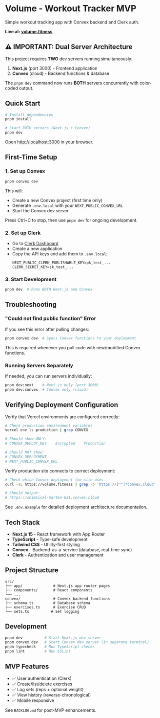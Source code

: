 # Volume - Workout Tracker MVP

Simple workout tracking app with Convex backend and Clerk auth.

**Live at: [volume.fitness](https://volume.fitness)**

## ⚠️ IMPORTANT: Dual Server Architecture

This project requires **TWO** dev servers running simultaneously:

1. **Next.js** (port 3000) - Frontend application
2. **Convex** (cloud) - Backend functions & database

The `pnpm dev` command now runs **BOTH** servers concurrently with color-coded output.

## Quick Start

```bash
# Install dependencies
pnpm install

# Start BOTH servers (Next.js + Convex)
pnpm dev
```

Open [http://localhost:3000](http://localhost:3000) in your browser.

## First-Time Setup

### 1. Set up Convex

```bash
pnpm convex dev
```

This will:

- Create a new Convex project (first time only)
- Generate `.env.local` with your `NEXT_PUBLIC_CONVEX_URL`
- Start the Convex dev server

Press Ctrl+C to stop, then use `pnpm dev` for ongoing development.

### 2. Set up Clerk

- Go to [Clerk Dashboard](https://dashboard.clerk.com)
- Create a new application
- Copy the API keys and add them to `.env.local`:
  ```
  NEXT_PUBLIC_CLERK_PUBLISHABLE_KEY=pk_test_...
  CLERK_SECRET_KEY=sk_test_...
  ```

### 3. Start Development

```bash
pnpm dev  # Runs BOTH Next.js and Convex
```

## Troubleshooting

### "Could not find public function" Error

If you see this error after pulling changes:

```bash
pnpm convex dev  # Syncs Convex functions to your deployment
```

This is required whenever you pull code with new/modified Convex functions.

### Running Servers Separately

If needed, you can run servers individually:

```bash
pnpm dev:next    # Next.js only (port 3000)
pnpm dev:convex  # Convex only (cloud)
```

## Verifying Deployment Configuration

Verify that Vercel environments are configured correctly:

```bash
# Check production environment variables
vercel env ls production | grep CONVEX

# Should show ONLY:
# CONVEX_DEPLOY_KEY    Encrypted    Production

# Should NOT show:
# CONVEX_DEPLOYMENT
# NEXT_PUBLIC_CONVEX_URL
```

Verify production site connects to correct deployment:

```bash
# Check which Convex deployment the site uses
curl -sL https://volume.fitness | grep -o 'https://[^"]*convex.cloud'

# Should output:
# https://whimsical-marten-631.convex.cloud
```

See `.env.example` for detailed deployment architecture documentation.

## Tech Stack

- **Next.js 15** - React framework with App Router
- **TypeScript** - Type-safe development
- **Tailwind CSS** - Utility-first styling
- **Convex** - Backend-as-a-service (database, real-time sync)
- **Clerk** - Authentication and user management

## Project Structure

```
src/
├── app/              # Next.js app router pages
├── components/       # React components
└── ...
convex/               # Convex backend functions
├── schema.ts         # Database schema
├── exercises.ts      # Exercise CRUD
└── sets.ts          # Set logging
```

## Development

```bash
pnpm dev          # Start Next.js dev server
pnpm convex dev   # Start Convex dev server (in separate terminal)
pnpm typecheck    # Run TypeScript checks
pnpm lint         # Run ESLint
```

## MVP Features

- ✅ User authentication (Clerk)
- ✅ Create/list/delete exercises
- ✅ Log sets (reps + optional weight)
- ✅ View history (reverse-chronological)
- ✅ Mobile responsive

See `BACKLOG.md` for post-MVP enhancements.

